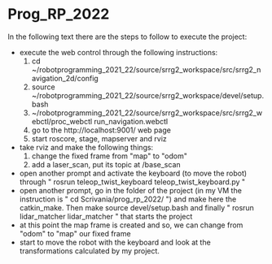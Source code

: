 # Prog_RP_2022
In the following text there are the steps to follow to execute the project:
- execute the web control through the following instructions:
  1. cd ~/robotprogramming_2021_22/source/srrg2_workspace/src/srrg2_navigation_2d/config
  2. source ~/robotprogramming_2021_22/source/srrg2_workspace/devel/setup.bash
  3. ~/robotprogramming_2021_22/source/srrg2_workspace/src/srrg2_webctl/proc_webctl run_navigation.webctl
  4. go to the http://localhost:9001/ web page
  5. start roscore, stage, mapserver and rviz
- take rviz and make the following things:
  1. change the fixed frame from "map" to "odom"
  2. add a laser_scan, put its topic at /base_scan
- open another prompt and activate the keyboard (to move the robot) through " rosrun teleop_twist_keyboard  teleop_twist_keyboard.py "
- open another prompt, go in the folder of the project (in my VM the instruction is " cd Scrivania/prog_rp_2022/ ") and make here the catkin_make. Then make source devel/setup.bash and finally " rosrun lidar_matcher lidar_matcher " that starts the project
- at this point the map frame is created and so, we can change from "odom" to "map" our fixed frame
- start to move the robot with the keyboard and look at the transformations calculated by my project.



